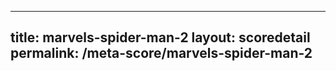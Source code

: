 ---
        
title: marvels-spider-man-2
layout: scoredetail
permalink: /meta-score/marvels-spider-man-2
---